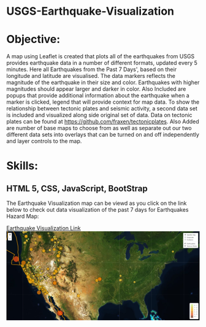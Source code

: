 # USGS-Earthquake-Visualization
# Objective: 
 A map using Leaflet  is created that plots all of the earthquakes from USGS provides earthquake data in a number of different formats, updated every 5 minutes. Here all Earthquakes from the Past 7 Days', based on their longitude and latitude are visualised.
The data markers reflects the magnitude of the earthquake in their size and color. Earthquakes with higher magnitudes should appear larger and darker in color.
Also Included are  popups that provide additional information about the earthquake when a marker is clicked, legend that will provide context for  map data.
To show the relationship between tectonic plates and seismic activity, a second data set is included and visualized along side original set of data. Data on tectonic plates can be found at https://github.com/fraxen/tectonicplates.
Also Added are number of base maps to choose from as well as separate out our two different data sets into overlays that can be turned on and off independently and layer controls to the map.

# Skills:
## HTML 5, CSS, JavaScript, BootStrap


The Earthquake Visualization map can be viewd as you click on the link below to check out data visualization of the past 7 days for Earthquakes Hazard Map:

[Earthquake Visualization Link](https://lalitaeranki.github.io/USGS-Earthquake-Visualization/)
![alt text](https://github.com/Lalitaeranki/USGS-Earthquake-Visualization/blob/master/earthquake_visualization.png)
